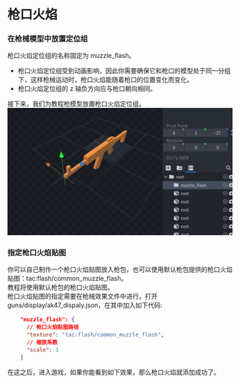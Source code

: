 # 枪口火焰
### 在枪械模型中放置定位组
枪口火焰定位组的名称固定为 muzzle_flash。
- 枪口火焰定位组受到动画影响，因此你需要确保它和枪口的模型处于同一分组下，这样枪械运动时，枪口火焰能随着枪口的位置变化而变化。    
- 枪口火焰定位组的 z 轴负方向应与枪口朝向相同。

接下来，我们为教程枪模型放置枪口火焰定位组。   
![Muzzle Flash Pos](muzzle_flash_pos.png)   
### 指定枪口火焰贴图
你可以自己制作一个枪口火焰贴图放入枪包，也可以使用默认枪包提供的枪口火焰贴图：tac:flash/common_muzzle_flash。   
教程将使用默认枪包的枪口火焰贴图。   
枪口火焰贴图的指定需要在枪械效果文件中进行。打开 guns/display/ak47_dispaly.json，在其中加入如下代码:    
``` json
    "muzzle_flash": {
      // 枪口火焰贴图路径
      "texture": "tac:flash/common_muzzle_flash",
      // 缩放系数
      "scale": 1
    }
```
在这之后，进入游戏，如果你能看到如下效果，那么枪口火焰就添加成功了。    
